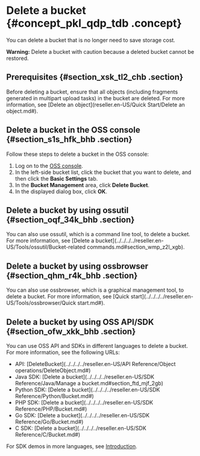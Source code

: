 # Delete a bucket {#concept_pkl_qdp_tdb .concept}

You can delete a bucket that is no longer need to save storage cost.

**Warning:** Delete a bucket with caution because a deleted bucket cannot be restored.

## Prerequisites {#section_xsk_tl2_chb .section}

Before deleting a bucket, ensure that all objects \(including fragments generated in multipart upload tasks\) in the bucket are deleted. For more information, see [Delete an object](reseller.en-US/Quick Start/Delete an object.md#).

## Delete a bucket in the OSS console {#section_s1s_hfk_bhb .section}

Follow these steps to delete a bucket in the OSS console:

1.  Log on to the [OSS console](https://partners-intl.console.aliyun.com/#/oss).
2.  In the left-side bucket list, click the bucket that you want to delete, and then click the **Basic Settings** tab.
3.  In the **Bucket Management** area, click **Delete Bucket**.
4.  In the displayed dialog box, click **OK**.

## Delete a bucket by using ossutil {#section_oqf_34k_bhb .section}

You can also use ossutil, which is a command line tool, to delete a bucket. For more information, see [Delete a bucket](../../../../reseller.en-US/Tools/ossutil/Bucket-related commands.md#section_wmp_z2l_xgb).

## Delete a bucket by using ossbrowser {#section_qhm_r4k_bhb .section}

You can also use ossbrowser, which is a graphical management tool, to delete a bucket. For more information, see [Quick start](../../../../reseller.en-US/Tools/ossbrowser/Quick start.md#).

## Delete a bucket by using OSS API/SDK {#section_ofw_xkk_bhb .section}

You can use OSS API and SDKs in different languages to delete a bucket. For more information, see the following URLs:

-   API: [DeleteBucket](../../../../reseller.en-US/API Reference/Object operations/DeleteObject.md#)
-   Java SDK: [Delete a bucket](../../../../reseller.en-US/SDK Reference/Java/Manage a bucket.md#section_ftd_mjf_2gb)
-   Python SDK: [Delete a bucket](../../../../reseller.en-US/SDK Reference/Python/Bucket.md#)
-   PHP SDK: [Delete a bucket](../../../../reseller.en-US/SDK Reference/PHP/Bucket.md#)
-   Go SDK: [Delete a bucket](../../../../reseller.en-US/SDK Reference/Go/Bucket.md#)
-   C SDK: [Delete a bucket](../../../../reseller.en-US/SDK Reference/C/Bucket.md#)

For SDK demos in more languages, see [Introduction](Introduction../DNOSS11814329/EN-US_TP_22258.dita#concept_dcn_tp1_kfb).

